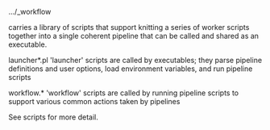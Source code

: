 
.../_workflow

carries a library of scripts that support knitting a series
of worker scripts together into a single coherent pipeline that
can be called and shared as an executable.

launcher*.pl    'launcher' scripts are called by executables;
                they parse pipeline definitions and user options,
                load environment variables, and run pipeline scripts

workflow.*      'workflow' scripts are called by running pipeline scripts
                to support various common actions taken by pipelines

See scripts for more detail.

